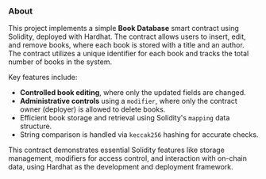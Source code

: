 ### About

This project implements a simple **Book Database** smart contract using Solidity, deployed with Hardhat. The contract allows users to insert, edit, and remove books, where each book is stored with a title and an author. The contract utilizes a unique identifier for each book and tracks the total number of books in the system.

Key features include:
- **Controlled book editing**, where only the updated fields are changed.
- **Administrative controls** using a `modifier`, where only the contract owner (deployer) is allowed to delete books.
- Efficient book storage and retrieval using Solidity's `mapping` data structure.
- String comparison is handled via `keccak256` hashing for accurate checks.

This contract demonstrates essential Solidity features like storage management, modifiers for access control, and interaction with on-chain data, using Hardhat as the development and deployment framework.

